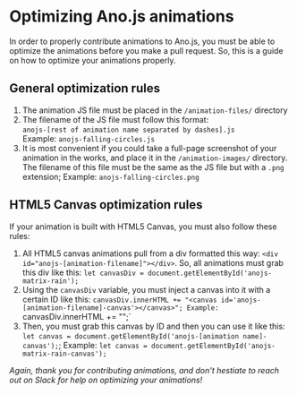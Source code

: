 # Optimizing Ano.js animations
In order to properly contribute animations to Ano.js, you must be able to optimize the animations before you make a pull request. So, this is a guide on how to optimize your animations properly.

## General optimization rules
1. The animation JS file must be placed in the `/animation-files/` directory
2. The filename of the JS file must follow this format:<br/>
    `anojs-[rest of animation name separated by dashes].js`<br/>
    Example: `anojs-falling-circles.js`
3. It is most convenient if you could take a full-page screenshot of your animation in the works, and place it in the `/animation-images/` directory. The filename of this file must be the same as the JS file but with a `.png` extension; Example: `anojs-falling-circles.png`

## HTML5 Canvas optimization rules
If your animation is built with HTML5 Canvas, you must also follow these rules:
1. All HTML5 canvas animations pull from a div formatted this way: `<div id="anojs-[animation-filename]"></div>`. So, all animations must grab this div like this: `let canvasDiv = document.getElementById('anojs-matrix-rain');`
2. Using the `canvasDiv` variable, you must inject a canvas into it with a certain ID like this: `canvasDiv.innerHTML += "<canvas id='anojs-[animation-filename]-canvas'></canvas>"; Example: `canvasDiv.innerHTML += "<canvas id='anojs-matrix-rain-canvas'></canvas>";`
3. Then, you must grab this canvas by ID and then you can use it like this: `let canvas = document.getElementById('anojs-[animation name]-canvas');`; Example: `let canvas = document.getElementById('anojs-matrix-rain-canvas');`

*Again, thank you for contributing animations, and don't hestiate to reach out on Slack for help on optimizing your animations!*

